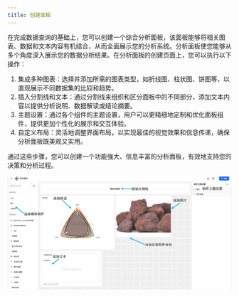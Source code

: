 ```yaml
---
title: 创建面板
---
```


在完成数据查询的基础上，您可以创建一个综合分析面板，该面板能够将相关图表、数据和文本内容有机结合，从而全面展示您的分析系统。分析面板使您能够从多个角度深入展示您的数据分析结果。在分析面板的创建页面上，您可以执行以下操作：

1. 集成多种图表：选择并添加所需的图表类型，如折线图、柱状图、饼图等，以直观展示不同数据集的比较和趋势。
2. 插入分割线和文本：通过分割线来组织和区分面板中的不同部分，添加文本内容以提供分析说明、数据解读或结论摘要。
3. 主题设置：通过各个组件的主题设置，用户可以更精细地定制和优化面板组件，提供更加个性化的展示和交互体验。
4. 自定义布局：灵活地调整界面布局，以实现最佳的视觉效果和信息传递，确保分析面板既美观又实用。

通过这些步骤，您可以创建一个功能强大、信息丰富的分析面板，有效地支持您的决策和分析过程。

![Image panel](./panel.png)
